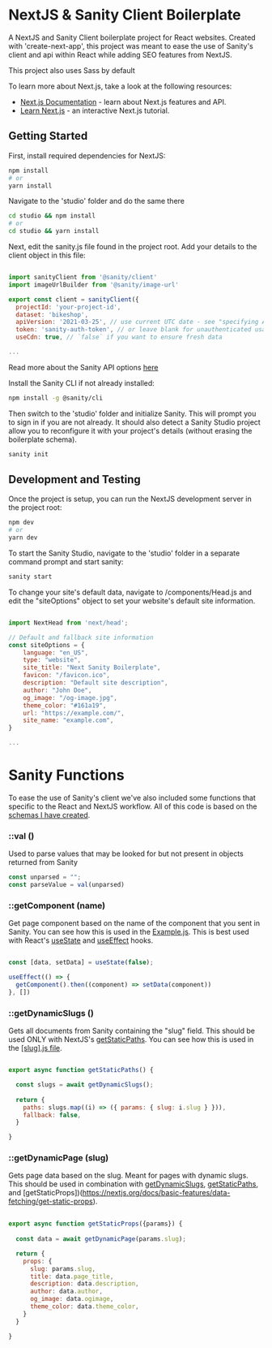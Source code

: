 # NextJS & Sanity Client Boilerplate

A NextJS and Sanity Client boilerplate project for React websites. Created with 'create-next-app', this project was meant to ease the use of Sanity's client and api within React while adding SEO features from NextJS.

This project also uses Sass by default

To learn more about Next.js, take a look at the following resources:

- [Next.js Documentation](https://nextjs.org/docs) - learn about Next.js features and API.
- [Learn Next.js](https://nextjs.org/learn) - an interactive Next.js tutorial.

## Getting Started

First, install required dependencies for NextJS:

```bash
npm install
# or
yarn install
```

Navigate to the 'studio' folder and do the same there

```bash
cd studio && npm install
# or
cd studio && yarn install
```

Next, edit the sanity.js file found in the project root. Add your details to the client object in this file:

```javascript

import sanityClient from '@sanity/client'
import imageUrlBuilder from '@sanity/image-url'

export const client = sanityClient({
  projectId: 'your-project-id',
  dataset: 'bikeshop',
  apiVersion: '2021-03-25', // use current UTC date - see "specifying API version"!
  token: 'sanity-auth-token', // or leave blank for unauthenticated usage
  useCdn: true, // `false` if you want to ensure fresh data

...

```

Read more about the Sanity API options [here](https://www.sanity.io/docs/js-client#api)

Install the Sanity CLI if not already installed:

```bash
npm install -g @sanity/cli
```

Then switch to the 'studio' folder and initialize Sanity. This will prompt you to sign in if you are not already. It should also detect a Sanity Studio project allow you to reconfigure it with your project's details (without erasing the boilerplate schema).

```bash
sanity init
```

## Development and Testing

Once the project is setup, you can run the NextJS development server in the project root:

```bash
npm dev
# or
yarn dev
```

To start the Sanity Studio, navigate to the 'studio' folder in a separate command prompt and start sanity:

```bash
sanity start
```

To change your site's default data, navigate to /components/Head.js and edit the "siteOptions" object to set your website's default site information.

```javascript

import NextHead from 'next/head';

// Default and fallback site information
const siteOptions = {
    language: "en_US",
    type: "website",
    site_title: "Next Sanity Boilerplate",
    favicon: "/favicon.ico",
    description: "Default site description",
    author: "John Doe",
    og_image: "/og-image.jpg",
    theme_color: "#161a19",
    url: "https://example.com/",
    site_name: "example.com",
}

...

```

# Sanity Functions

To ease the use of Sanity's client we've also included some functions that specific to the React and NextJS workflow. All of this code is based on the [schemas I have created]().

### ::val ()

Used to parse values that may be looked for but not present in objects returned from Sanity

```javascript
const unparsed = "";
const parseValue = val(unparsed)
```

### ::getComponent (name)

Get page component based on the name of the component that you sent in Sanity. You can see how this is used in the [Example.js](https://github.com/soriox/next-sanity-boilerplate/blob/main/components/Example.js). This is best used with React's [useState](https://reactjs.org/docs/hooks-state.html) and [useEffect](https://reactjs.org/docs/hooks-effect.html) hooks.

```javascript

const [data, setData] = useState(false);

useEffect(() => {
  getComponent().then((component) => setData(component))
}, [])


```


### ::getDynamicSlugs ()

Gets all documents from Sanity containing the "slug" field. This should be used ONLY with NextJS's [getStaticPaths](https://nextjs.org/docs/basic-features/data-fetching/get-static-paths). You can see how this is used in the [[slug].js file]().

```javascript

export async function getStaticPaths() {

  const slugs = await getDynamicSlugs();
    
  return {
    paths: slugs.map((i) => ({ params: { slug: i.slug } })),
    fallback: false,
  }

}

```


### ::getDynamicPage (slug)

Gets page data based on the slug. Meant for pages with dynamic slugs. This should be used in combination with [getDynamicSlugs](), [getStaticPaths](https://nextjs.org/docs/basic-features/data-fetching/get-static-paths), and [getStaticProps])(https://nextjs.org/docs/basic-features/data-fetching/get-static-props).

```javascript
 
export async function getStaticProps({params}) {
    
  const data = await getDynamicPage(params.slug);

  return {
    props: { 
      slug: params.slug,
      title: data.page_title, 
      description: data.description, 
      author: data.author,
      og_image: data.ogimage,
      theme_color: data.theme_color,
    }
  }

}

```

